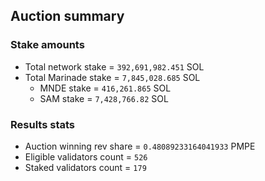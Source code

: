 ## Auction summary

### Stake amounts
- Total network stake = `392,691,982.451` SOL
- Total Marinade stake = `7,845,028.685` SOL
  - MNDE stake = `416,261.865` SOL
  - SAM stake = `7,428,766.82` SOL

### Results stats
- Auction winning rev share = `0.48089233164041933` PMPE
- Eligible validators count = `526`
- Staked validators count = `179`
